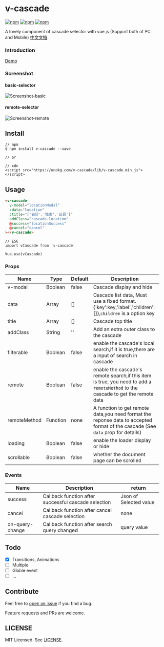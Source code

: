 # v-cascade
[![npm](https://img.shields.io/npm/v/v-cascade.svg?style=flat-square)](https://www.npmjs.com/package/v-cascade)
[![npm](https://img.shields.io/npm/dt/v-cascade.svg?style=flat-square)](https://www.npmjs.com/package/v-cascade)
[![npm](https://img.shields.io/npm/l/v-cascade.svg?style=flat-square)](https://github.com/zanseven007/v-cascade/blob/master/LICENSE)

A lovely component of cascade selector with vue.js (Support both of PC and Mobile) [中文文档](https://github.com/zanseven007/v-cascade/blob/master/READMME-CN.md)

### Introduction

[Demo](https://zanseven007.github.io/v-cascade/)

### Screenshot

#### basic-selector
![Screenshot-basic](http://images.zanyuyu.com/v-cascade-screenshot-1.gif)

#### remote-selector
![Screenshot-remote](http://images.zanyuyu.com/v-cascade-screenshot-2.gif)

## Install

```
// npm
$ npm install v-cascade --save

// or

// cdn
<script src="https://unpkg.com/v-cascade/lib/v-cascade.min.js"></script>
```

## Usage

```HTML
<v-cascade
  v-model="locationModal"
  :data="location"
  :title="['省份','城市','区县']"
  addClass="cascade-location"
  @success="locationSuccess"
  @cancel="cancel"
></v-cascade>
```

```JS
// ES6
import vCascade from 'v-cascade'

Vue.use(vCascade)
```

### Props


| Name | Type | Default | Description |
| ---- | ---- | ------- | ----------- |
| v-modal| Boolean | false | Cascade display and hide |
| data | Array | [] | Cascade list data, Must use a fixed format.{'key':key,'label','children':[]},`children` is a option key|
| title | Array | [] | Cascade top title |
| addClass | String | '' | Add an extra outer class to the cascade|
| filterable | Boolean | false | enable the cascade's local search,if it is true,there are a input of search in cascade  |
| remote | Boolean | false | enable the cascade's remote search,if this item is true, you need to add a `remoteMethod` to the cascade to get the remote data|
| remoteMethod | Function | none | A function to get remote data,you need format the reponse data to accepted format of the cascade (See `data` prop for details) |
| loading | Boolean | false | enable the loader display or hide |
| scrollable | Boolean | false | whether the document page can be scrolled |

### Events

| Name | Description  | return |
| ---- | ------------ | ------ |
| success | Callback function after successful cascade selection  | Json of Selected value |
| cancel | Callback function after cancel cascade selection  | none |
| on-query-change | Callback function after search query changed  | query value |

## Todo

- [x] Transitions, Animations
- [ ] Multiple
- [ ] Globle event
- [ ] ...

## Contribute

Feel free to [open an issue](https://github.com/zanseven007/v-cascade/issues) if you find a bug.

Feature requests and PRs are welcome.

## LICENSE

MIT Licensed. See [LICENSE](https://github.com/zanseven007/v-cascade/blob/master/LICENSE).
